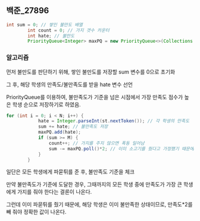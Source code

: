## 백준_27896

```java
int sum = 0; // 쌓인 불만도 배열
        int count = 0; // 가지 갯수 카운터
        int hate; // 불만도
        PriorityQueue<Integer> maxPQ = new PriorityQueue<>(Collections.reverseOrder());
```

### 알고리즘

먼저 불만도를 판단하기 위해, 쌓인 불만도를 저장할 sum 변수를 0으로 초기화

그 후, 해당 학생의 만족도/불만족도를 받을 hate 변수 선언

PriorityQueue를 이용하여, 불만족도가 기준을 넘은 시점에서 가장 만족도 점수가 높은 학생 순으로 저장하기로 하였음.

```java
for (int i = 0; i < N; i++) {
            hate = Integer.parseInt(st.nextToken()); // 각 학생의 만족도
            sum += hate; // 불만족도 저장
            maxPQ.add(hate);
            if (sum >= M) {
                count++; // 가지를 주지 않으면 폭동 일어남
                sum -= maxPQ.poll()*2; // 이미 소고기를 줬다고 가정했기 때문에, max값의 2배를 뺌
            }
        }
```
일단은 모든 학생에게 파묻튀를 준 후, 불만족도 기준을 체크

만약 불만족도가 기준에 도달한 경우, 그때까지의 모든 학생 중에 만족도가 가장 큰 학생에게 가지를 줘야 한다는 결론이 나온다.

그런데 이미 파묻튀를 줬기 때문에, 해당 학생은 이미 불만족한 상태이므로, 만족도*2를 빼 줘야 정확한 값이 나온다.
